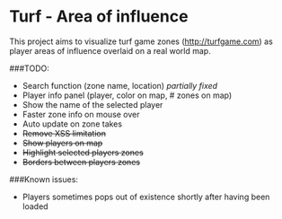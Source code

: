 Turf - Area of influence
============

This project aims to visualize turf game zones (http://turfgame.com) as player
areas of influence overlaid on a real world map.


###TODO:
- Search function (zone name, location)  _partially fixed_
- Player info panel (player, color on map, # zones on map)
- Show the name of the selected player
- Faster zone info on mouse over
- Auto update on zone takes
- ~~Remove XSS limitation~~
- ~~Show players on map~~
- ~~Highlight selected players zones~~
- ~~Borders between players zones~~

###Known issues:
- Players sometimes pops out of existence shortly after having been loaded
